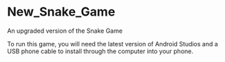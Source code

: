 # New_Snake_Game
An upgraded version of the Snake Game

To run this game, you will need the latest version of Android Studios 
and a USB phone cable to install through the computer into your phone.
